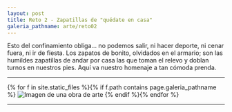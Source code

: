 ```yaml
---
layout: post
title: Reto 2 - Zapatillas de "quédate en casa"
galeria_pathname: arte/reto02
---
```


Esto del confinamiento obliga... no podemos salir, ni hacer deporte, ni cenar fuera, ni ir de fiesta. Los zapatos de bonito, olvidados en el armario; son las humildes zapatillas de andar por casa las que toman el relevo y doblan turnos en nuestros pies. Aquí va nuestro homenaje a tan cómoda prenda.

---

{% for f in site.static_files %}{% if f.path contains page.galeria_pathname %}
<img src="{{ site.baseurl }}{{ f.path }}" alt="Imagen de una obra de arte" title="{{ f.basename }}" />
{% endif %}{% endfor %}

---

